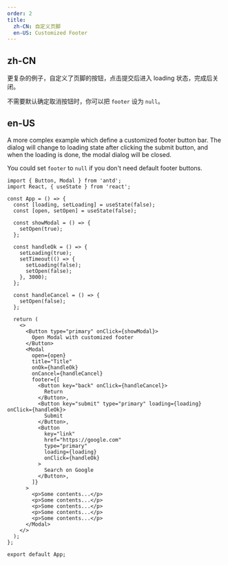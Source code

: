 ```yaml
---
order: 2
title:
  zh-CN: 自定义页脚
  en-US: Customized Footer
---
```


## zh-CN

更复杂的例子，自定义了页脚的按钮，点击提交后进入 loading 状态，完成后关闭。

不需要默认确定取消按钮时，你可以把 `footer` 设为 `null`。

## en-US

A more complex example which define a customized footer button bar. The dialog will change to loading state after clicking the submit button, and when the loading is done, the modal dialog will be closed.

You could set `footer` to `null` if you don't need default footer buttons.

```tsx
import { Button, Modal } from 'antd';
import React, { useState } from 'react';

const App = () => {
  const [loading, setLoading] = useState(false);
  const [open, setOpen] = useState(false);

  const showModal = () => {
    setOpen(true);
  };

  const handleOk = () => {
    setLoading(true);
    setTimeout(() => {
      setLoading(false);
      setOpen(false);
    }, 3000);
  };

  const handleCancel = () => {
    setOpen(false);
  };

  return (
    <>
      <Button type="primary" onClick={showModal}>
        Open Modal with customized footer
      </Button>
      <Modal
        open={open}
        title="Title"
        onOk={handleOk}
        onCancel={handleCancel}
        footer={[
          <Button key="back" onClick={handleCancel}>
            Return
          </Button>,
          <Button key="submit" type="primary" loading={loading} onClick={handleOk}>
            Submit
          </Button>,
          <Button
            key="link"
            href="https://google.com"
            type="primary"
            loading={loading}
            onClick={handleOk}
          >
            Search on Google
          </Button>,
        ]}
      >
        <p>Some contents...</p>
        <p>Some contents...</p>
        <p>Some contents...</p>
        <p>Some contents...</p>
        <p>Some contents...</p>
      </Modal>
    </>
  );
};

export default App;
```

